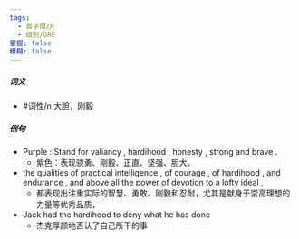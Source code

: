```yaml
---
tags:
  - 首字母/H
  - 级别/GRE
掌握: false
模糊: false
---
```

##### 词义
- #词性/n  大胆，刚毅
##### 例句
- Purple : Stand for valiancy , hardihood , honesty , strong and brave .
	- 紫色：表现骁勇、刚毅、正直、坚强、胆大。
- the qualities of practical intelligence , of courage , of hardihood , and endurance , and above all the power of devotion to a lofty ideal ,
	- 都表现出注重实际的智慧、勇敢、刚毅和忍耐，尤其是献身于崇高理想的力量等优秀品质，
- Jack had the hardihood to deny what he has done
	- 杰克厚颜地否认了自己所干的事
